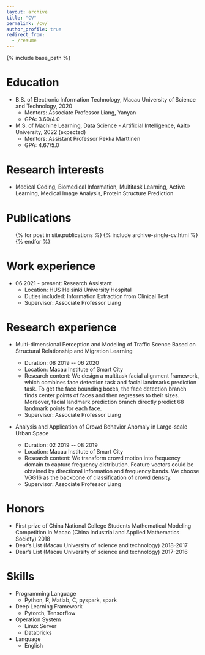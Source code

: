 ```yaml
---
layout: archive
title: "CV"
permalink: /cv/
author_profile: true
redirect_from:
  - /resume
---
```


{% include base_path %}

Education
======
* B.S. of Electronic Information Technology, Macau University of Science and Technology, 2020
  * Mentors: Associate Professor Liang, Yanyan
  * GPA: 3.60/4.0
* M.S. of Machine Learning, Data Science - Artificial Intelligence, Aalto University, 2022 (expected)
  * Mentors: Assistant Professor Pekka Marttinen
  * GPA: 4.67/5.0

Research interests
======
* Medical Coding, Biomedical Information, Multitask Learning, Active Learning, Medical Image Analysis, Protein Structure Prediction

Publications
======
  <ul>{% for post in site.publications %}
    {% include archive-single-cv.html %}
  {% endfor %}</ul>

Work experience
======
* 06 2021 - present: Research Assistant
  * Location: HUS Helsinki University Hospital
  * Duties included: Information Extraction from Clinical Text
  * Supervisor: Associate Professor Liang

Research experience
======
* Multi-dimensional Perception and Modeling of Traffic Scence Based on Structural Relationship and Migration Learning
  * Duration: 08 2019 -- 06 2020
  * Location: Macau Institute of Smart City
  * Research content: We design a multitask facial alignment framework, which combines face detection task and facial landmarks prediction task. To get the face bounding boxes, the face detection branch finds center points of faces and then regresses to their sizes. Moreover, facial landmark prediction branch directly predict 68 landmark points for each face.
  * Supervisor: Associate Professor Liang

* Analysis and Application of Crowd Behavior Anomaly in Large-scale Urban Space
  * Duration: 02 2019 -- 08 2019
  * Location: Macau Institute of Smart City
  * Research content: We transform crowd motion into frequency domain to capture frequency distribution. Feature vectors could be obtained by directional information and frequency bands. We choose VGG16 as the backbone of classification of crowd density.
  * Supervisor: Associate Professor Liang
  
Honors
======
* First prize of China National College Students Mathematical Modeling Competition in Macao (China Industrial and Applied Mathematics Society) 2018
* Dear’s List (Macau University of science and technology) 2018-2017
* Dear’s List (Macau University of science and technology) 2017-2016

Skills
======
* Programming Language
  * Python, R, Matlab, C, pyspark, spark
* Deep Learning Framework
  * Pytorch, Tensorflow
* Operation System
  * Linux Server
  * Databricks
* Language 
  * English
  